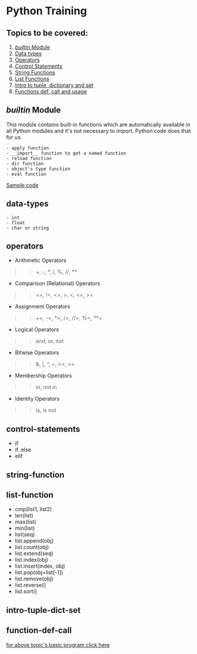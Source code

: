 # Python Training

## Topics to be covered:
1. [_builtin_ Module](#builtin)
2. [Data types](#data-types)
3. [Operators](#operators)
4. [Control Statements](#control-statements)
5. [String Functions](#string-function)
6. [List Functions](#list-function)
7. [Intro to tuple, dictionary and set](#intro-tuple-dict-set)
8. [Functions def, call and usage](#function-def-call)


## _builtin_ Module

This module contains built-in functions which are automatically available in all Python modules and it's not necessary to import. Python code does that for us.

    - apply function
    - __import__ function to get a named function
    - reload function
    - dir function
    - object's type function
    - eval function

[Sample code](https://github.com/trainervenkat/ksr-python/blob/60080c4f6dcddf8338e7244c1153ce0cc17df4b4/1_builtin.py#L1)

## data-types
    - int
    - float
    - char or string

## operators
- Arithmetic Operators
>> +, -, *, /, %, //, **
- Comparison (Relational) Operators
>> ==, !=, <>, >, <, <=, >=
- Assignment Operators
>> +=, -=, *=, /=, //=, %=, **=
- Logical Operators
>> and, or, not
- Bitwise Operators
>> &, |, ^, ~, <<, >>
- Membership Operators
>> in, not in
- Identity Operators
>> is, is not

## control-statements
- if
- if..else
- elif

## string-function

## list-function
- cmp(list1, list2)
- len(list)
- max(list)
- min(list)
- list(seq)
- list.append(obj)
- list.count(obj)
- list.extend(seq)
- list.index(obj)
- list.insert(index, obj)
- list.pop(obj=list[-1])
- list.remove(obj)
- list.reverse()
- list.sort()


## intro-tuple-dict-set

## function-def-call

[for above topic's basic program click here](https://docs.google.com/document/d/1HhEFDPguSSXNCkqRTJKvhTUgidqlzWXp-dReM_8m-V0/edit)
